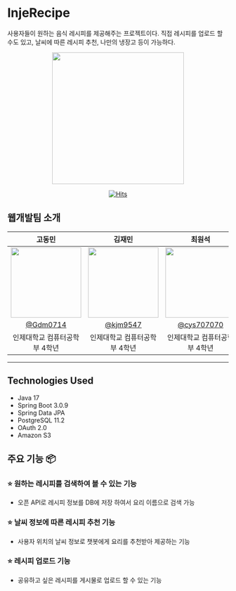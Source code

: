 # InjeRecipe
사용자들이 원하는 음식 레시피를 제공해주는 프로젝트이다. 직접 레시피를 업로드 할 수도 있고, 날씨에 따른 레시피 추천, 나만의 냉장고 등이 가능하다.
<div align="center">
  <img src="https://github.com/InjeRecipe/InjeRecipe_BackEnd/assets/50660440/9b4ff414-dca8-454b-8226-06e1415aa331", width=300, height = 300>
  
[![Hits](https://hits.seeyoufarm.com/api/count/incr/badge.svg?url=https%3A%2F%2Fgithub.com%2FInjeRecipe%2FInjeRecipe_BackEnd.git&count_bg=%2379C83D&title_bg=%23555555&icon=&icon_color=%23E7E7E7&title=hits&edge_flat=false)](https://hits.seeyoufarm.com)
</div>



## 웹개발팀 소개

<div align = "center">

|      고동민       |          김재민         |       최원석         |                                                                                                               
| :------------------------------------------------------------------------------: | :---------------------------------------------------------------------------------------------------------------------------------------------------: | :---------------------------------------------------------------------------------------------------------------------------------------------------------------------------------------------------: | 
|   <img width="160px" src="https://avatars.githubusercontent.com/u/50660440?v=4" />    |                      <img width="160px" src="https://avatars.githubusercontent.com/u/50660458?v=4" />    |                   <img width="160px" src="https://avatars.githubusercontent.com/u/50660268?v=4"/>   |
|   [@Gdm0714](https://github.com/Gdm0714)   |    [@kjm9547](https://github.com/kjm9547)  | [@cys707070](https://github.com/cys707070)  |
| 인제대학교 컴퓨터공학부 4학년 | 인제대학교 컴퓨터공학부 4학년 | 인제대학교 컴퓨터공학부 4학년 |
</div>

---

## Technologies Used
- Java 17
- Spring Boot 3.0.9
- Spring Data JPA
- PostgreSQL 11.2
- OAuth 2.0
- Amazon S3



## 주요 기능 📦

### ⭐️ 원하는 레시피를 검색하여 볼 수 있는 기능
- 오픈 API로 레시피 정보를 DB에 저장 하여서 요리 이름으로 검색 가능

### ⭐️ 날씨 정보에 따른 레시피 추천 기능
- 사용자 위치의 날씨 정보로 챗봇에게 요리를 추천받아 제공하는 기능

### ⭐️ 레시피 업로드 기능
- 공유하고 싶은 레시피를 게시물로 업로드 할 수 있는 기능
